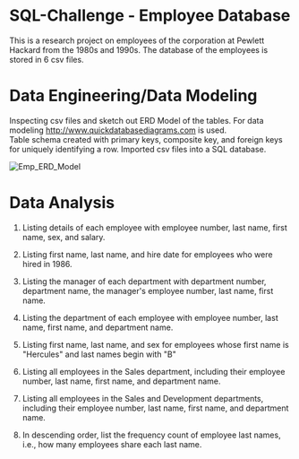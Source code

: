 # SQL-Challenge - Employee Database
This is a research project on employees of the corporation at Pewlett Hackard from the 1980s and 1990s.  The database of the employees is stored in 6 csv files.

# Data Engineering/Data Modeling  
Inspecting csv files and sketch out ERD Model of the tables.  For data modeling http://www.quickdatabasediagrams.com is used.  
Table schema created with primary keys, composite key, and foreign keys for uniquely identifying a row.  Imported csv files into a SQL database.

![Emp_ERD_Model](https://user-images.githubusercontent.com/83611005/143726095-ccc4512d-2481-4093-9baf-fc55bba4953b.png)

# Data Analysis
1. Listing details of each employee with employee number, last name, first name, sex, and salary.

2. Listing first name, last name, and hire date for employees who were hired in 1986.

3. Listing the manager of each department with department number, department name, the manager's employee number, last name, first name.

4. Listing the department of each employee with employee number, last name, first name, and department name.

5. Listing first name, last name, and sex for employees whose first name is "Hercules" and last names begin with "B"

6. Listing all employees in the Sales department, including their employee number, last name, first name, and department name.

7. Listing all employees in the Sales and Development departments, including their employee number, last name, first name, and department name.

8. In descending order, list the frequency count of employee last names, i.e., how many employees share each last name.
